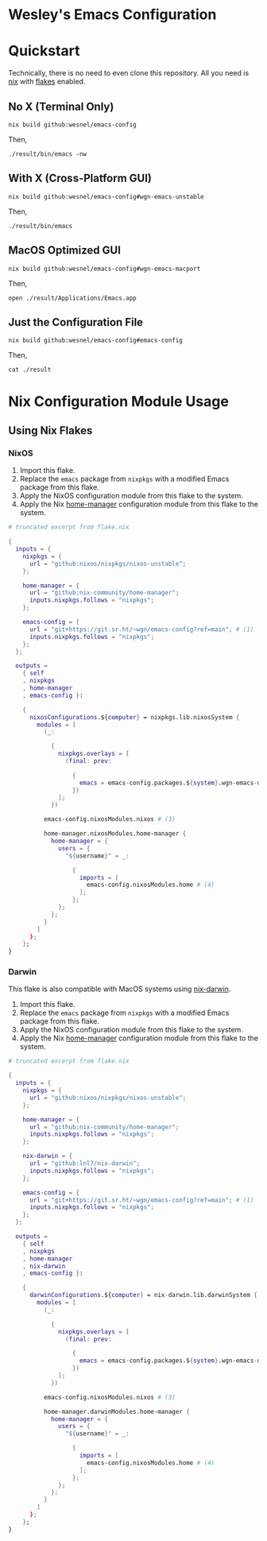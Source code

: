 # Wesley's Emacs Configuration

# Quickstart

Technically, there is no need to even clone this repository. All you need is [nix](https://github.com/NixOS/nix) with [flakes](https://xeiaso.net/blog/nix-flakes-1-2022-02-21) enabled.

## No X (Terminal Only)

``` shell
nix build github:wesnel/emacs-config
```

Then,

``` shell
./result/bin/emacs -nw
```

## With X (Cross-Platform GUI)

``` shell
nix build github:wesnel/emacs-config#wgn-emacs-unstable
```

Then,

``` shell
./result/bin/emacs
```

## MacOS Optimized GUI

``` shell
nix build github:wesnel/emacs-config#wgn-emacs-macport
```

Then,

``` shell
open ./result/Applications/Emacs.app
```

## Just the Configuration File

``` shell
nix build github:wesnel/emacs-config#emacs-config
```

Then,

``` shell
cat ./result
```

# Nix Configuration Module Usage

## Using Nix Flakes

### NixOS

1. Import this flake.
2. Replace the `emacs` package from `nixpkgs` with a modified Emacs package from this flake.
3. Apply the NixOS configuration module from this flake to the system.
4. Apply the Nix [home-manager](https://github.com/nix-community/home-manager) configuration module from this flake to the system.

``` nix
# truncated excerpt from flake.nix

{
  inputs = {
    nixpkgs = {
      url = "github:nixos/nixpkgs/nixos-unstable";
    };

    home-manager = {
      url = "github:nix-community/home-manager";
      inputs.nixpkgs.follows = "nixpkgs";
    };

    emacs-config = {
      url = "git+https://git.sr.ht/~wgn/emacs-config?ref=main"; # (1)
      inputs.nixpkgs.follows = "nixpkgs";
    };
  };

  outputs =
    { self
    , nixpkgs
    , home-manager
    , emacs-config }:

    {
      nixosConfigurations.${computer} = nixpkgs.lib.nixosSystem {
        modules = [
          (_:

            {
              nixpkgs.overlays = [
                (final: prev:

                  {
                    emacs = emacs-config.packages.${system}.wgn-emacs-unstable; # (2)
                  })
              ];
            })

          emacs-config.nixosModules.nixos # (3)

          home-manager.nixosModules.home-manager {
            home-manager = {
              users = {
                "${username}" = _:

                  {
                    imports = [
                      emacs-config.nixosModules.home # (4)
                    ];
                  };
              };
            };
          }
        ]
      };
    };
}
```

### Darwin

This flake is also compatible with MacOS systems using [nix-darwin](https://github.com/LnL7/nix-darwin).

1. Import this flake.
2. Replace the `emacs` package from `nixpkgs` with a modified Emacs package from this flake.
3. Apply the NixOS configuration module from this flake to the system.
4. Apply the Nix [home-manager](https://github.com/nix-community/home-manager) configuration module from this flake to the system.

``` nix
# truncated excerpt from flake.nix

{
  inputs = {
    nixpkgs = {
      url = "github:nixos/nixpkgs/nixos-unstable";
    };

    home-manager = {
      url = "github:nix-community/home-manager";
      inputs.nixpkgs.follows = "nixpkgs";
    };

    nix-darwin = {
      url = "github:lnl7/nix-darwin";
      inputs.nixpkgs.follows = "nixpkgs";
    };

    emacs-config = {
      url = "git+https://git.sr.ht/~wgn/emacs-config?ref=main"; # (1)
      inputs.nixpkgs.follows = "nixpkgs";
    };
  };

  outputs =
    { self
    , nixpkgs
    , home-manager
    , nix-darwin
    , emacs-config }:

    {
      darwinConfigurations.${computer} = nix-darwin.lib.darwinSystem {
        modules = [
          (_:

            {
              nixpkgs.overlays = [
                (final: prev:

                  {
                    emacs = emacs-config.packages.${system}.wgn-emacs-unstable; # (2)
                  })
              ];
            })

          emacs-config.nixosModules.nixos # (3)

          home-manager.darwinModules.home-manager {
            home-manager = {
              users = {
                "${username}" = _:

                  {
                    imports = [
                      emacs-config.nixosModules.home # (4)
                    ];
                  };
              };
            };
          }
        ]
      };
    };
}
```
